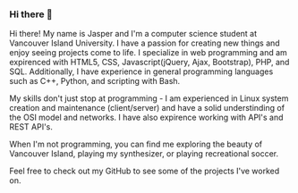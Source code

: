 ### Hi there 👋

Hi there! My name is Jasper and I'm a computer science student at Vancouver Island University. I have a passion for creating new things and enjoy seeing projects come to life. I specialize in web programming and am expirenced with HTML5, CSS, Javascript(jQuery, Ajax, Bootstrap), PHP, and SQL. Additionally, I have experience in general programming languages such as C++, Python, and scripting with Bash.

My skills don't just stop at programming - I am experienced in Linux system creation and maintenance (client/server) and have a solid understinding of the OSI model and networks. I have also expirence working with API's and REST API's.

When I'm not programming, you can find me exploring the beauty of Vancouver Island, playing my synthesizer, or playing recreational soccer.

Feel free to check out my GitHub to see some of the projects I've worked on.



